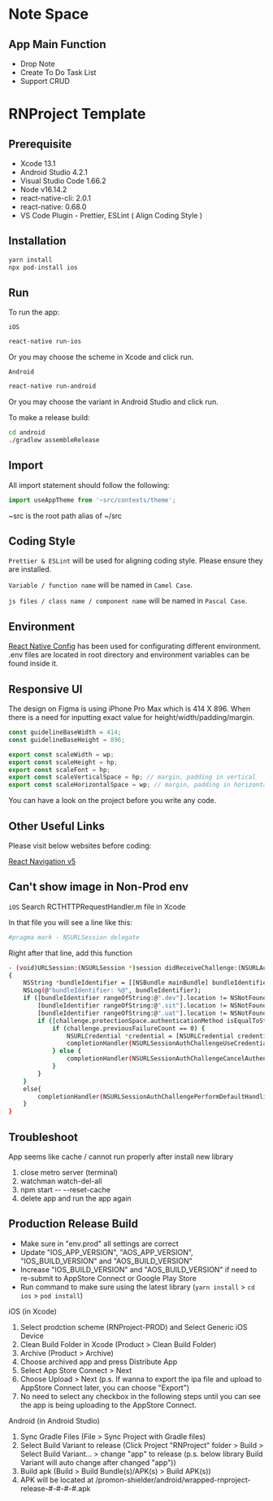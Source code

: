 # Note Space

## App Main Function

- Drop Note
- Create To Do Task List
- Support CRUD

# RNProject Template

## Prerequisite

- Xcode 13.1
- Android Studio 4.2.1
- Visual Studio Code 1.66.2
- Node v16.14.2
- react-native-cli: 2.0.1
- react-native: 0.68.0
- VS Code Plugin - Prettier, ESLint ( Align Coding Style )

## Installation

```bash
yarn install
npx pod-install ios
```

## Run

To run the app:

`iOS`

```bash
react-native run-ios
```

Or you may choose the scheme in Xcode and click run.

`Android`

```bash
react-native run-android
```

Or you may choose the variant in Android Studio and click run.

To make a release build:

```bash
cd android
./gradlew assembleRelease
```

## Import

All import statement should follow the following:

```javascript
import useAppTheme from '~src/contexts/theme';
```

~src is the root path alias of ~/src

## Coding Style

`Prettier & ESLint` will be used for aligning coding style. Please ensure they are installed.

`Variable / function name` will be named in `Camel Case`.

`js files / class name / component name` will be named in `Pascal Case`.

## Environment

[React Native Config](https://github.com/luggit/react-native-config) has been used for configurating different environment. .env files are located in root directory and environment variables can be found inside it.

## Responsive UI

The design on Figma is using iPhone Pro Max which is 414 X 896. When there is a need for inputting exact value for height/width/padding/margin.

```javascript
const guidelineBaseWidth = 414;
const guidelineBaseHeight = 896;

export const scaleWidth = wp;
export const scaleHeight = hp;
export const scaleFont = hp;
export const scaleVerticalSpace = hp; // margin, padding in vertical
export const scaleHorizontalSpace = wp; // margin, padding in horizontal
```

You can have a look on the project before you write any code.

## Other Useful Links

Please visit below websites before coding:

[React Navigation v5](https://reactnavigation.org/docs/getting-started)

## Can't show image in Non-Prod env

`iOS`
Search RCTHTTPRequestHandler.m file in Xcode

In that file you will see a line like this:

```bash
#pragma mark - NSURLSession delegate
```

Right after that line, add this function

```bash
- (void)URLSession:(NSURLSession *)session didReceiveChallenge:(NSURLAuthenticationChallenge *)challenge completionHandler:(void (^)(NSURLSessionAuthChallengeDisposition disposition, NSURLCredential *credential))completionHandler
{
    NSString *bundleIdentifier = [[NSBundle mainBundle] bundleIdentifier];
    NSLog(@"bundleIdentifier: %@", bundleIdentifier);
    if ([bundleIdentifier rangeOfString:@".dev"].location != NSNotFound ||
        [bundleIdentifier rangeOfString:@".sit"].location != NSNotFound ||
        [bundleIdentifier rangeOfString:@".uat"].location != NSNotFound) {
        if ([challenge.protectionSpace.authenticationMethod isEqualToString:NSURLAuthenticationMethodServerTrust]) {
            if (challenge.previousFailureCount == 0) {
                NSURLCredential *credential = [NSURLCredential credentialForTrust:challenge.protectionSpace.serverTrust];
                completionHandler(NSURLSessionAuthChallengeUseCredential, credential);
            } else {
                completionHandler(NSURLSessionAuthChallengeCancelAuthenticationChallenge, nil);
            }
        }
    }
    else{
        completionHandler(NSURLSessionAuthChallengePerformDefaultHandling, nil);
    }
}
```

## Troubleshoot

App seems like cache / cannot run properly after install new library

1. close metro server (terminal)
2. watchman watch-del-all
3. npm start -- --reset-cache
4. delete app and run the app again

## Production Release Build

- Make sure in "env.prod" all settings are correct
- Update "IOS_APP_VERSION", "AOS_APP_VERSION", "IOS_BUILD_VERSION" and "AOS_BUILD_VERSION"
- Increase "IOS_BUILD_VERSION" and "AOS_BUILD_VERSION" if need to re-submit to AppStore Connect or Google Play Store
- Run command to make sure using the latest library (`yarn install` > `cd ios` > `pod install`)

iOS (in Xcode)

1. Select prodction scheme (RNProject-PROD) and Select Generic iOS Device
2. Clean Build Folder in Xcode (Product > Clean Build Folder)
3. Archive (Product > Archive)
4. Choose archived app and press Distribute App
5. Select App Store Connect > Next
6. Choose Upload > Next (p.s. If wanna to export the ipa file and upload to AppStore Connect later, you can choose "Export")
7. No need to select any checkbox in the following steps until you can see the app is being uploading to the AppStore Connect.

Android (in Android Studio)

1. Sync Gradle Files (File > Sync Project with Gradle files)
2. Select Build Variant to release (Click Project "RNProject" folder > Build > Select Build Variant... > change "app" to release (p.s. below library Build Variant will auto change after changed "app"))
3. Build apk (Build > Build Bundle(s)/APK(s) > Build APK(s))
4. APK will be located at /promon-shielder/android/wrapped-rnproject-release-#-#-#-#.apk
